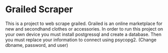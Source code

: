 # Grailed Scraper
This is a project to web scrape grailed. Grailed is an online marketplace for new and secondhand clothes or accessories. 
In order to run this project on your own device you must install postgressql and create a database. Then you must replace your information to connect using psycopg2. (Change dbname, password, and user)
